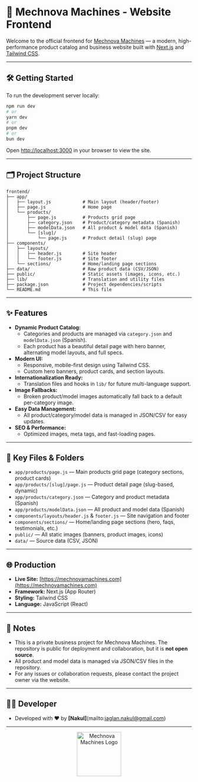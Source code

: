 # 🚀 Mechnova Machines - Website Frontend

Welcome to the official frontend for [Mechnova Machines](https://mechnovamachines.com) — a modern, high-performance product catalog and business website built with [Next.js](https://nextjs.org) and [Tailwind CSS](https://tailwindcss.com).

---

## 🛠️ Getting Started

To run the development server locally:

```bash
npm run dev
# or
yarn dev
# or
pnpm dev
# or
bun dev
```

Open [http://localhost:3000](http://localhost:3000) in your browser to view the site.

---

## 🗂️ Project Structure

```
frontend/
├── app/
│   ├── layout.js            # Main layout (header/footer)
│   ├── page.js              # Home page
│   └── products/
│       ├── page.js          # Products grid page
│       ├── category.json    # Product/category metadata (Spanish)
│       ├── modelData.json   # All product & model data (Spanish)
│       └── [slug]/
│           └── page.js      # Product detail (slug) page
├── components/
│   ├── layouts/
│   │   ├── header.js        # Site header
│   │   └── footer.js        # Site footer
│   └── sections/            # Home/landing page sections
├── data/                    # Raw product data (CSV/JSON)
├── public/                  # Static assets (images, icons, etc.)
├── lib/                     # Translation and utility files
├── package.json             # Project dependencies/scripts
└── README.md                # This file
```

---

## ✨ Features

- **Dynamic Product Catalog:**
  - Categories and products are managed via `category.json` and `modelData.json` (Spanish).
  - Each product has a beautiful detail page with hero banner, alternating model layouts, and full specs.
- **Modern UI:**
  - Responsive, mobile-first design using Tailwind CSS.
  - Custom hero banners, product cards, and section layouts.
- **Internationalization Ready:**
  - Translation files and hooks in `lib/` for future multi-language support.
- **Image Fallbacks:**
  - Broken product/model images automatically fall back to a default per-category image.
- **Easy Data Management:**
  - All product/category/model data is managed in JSON/CSV for easy updates.
- **SEO & Performance:**
  - Optimized images, meta tags, and fast-loading pages.

---

## 📁 Key Files & Folders

- `app/products/page.js` — Main products grid page (category sections, product cards)
- `app/products/[slug]/page.js` — Product detail page (slug-based, dynamic)
- `app/products/category.json` — Category and product metadata (Spanish)
- `app/products/modelData.json` — All product and model data (Spanish)
- `components/layouts/header.js` & `footer.js` — Site navigation and footer
- `components/sections/` — Home/landing page sections (hero, faqs, testimonials, etc.)
- `public/` — All static images (banners, product images, icons)
- `data/` — Source data (CSV, JSON)

---

## 🌐 Production

- **Live Site:** [https://mechnovamachines.com](https://mechnovamachines.com)
- **Framework:** Next.js (App Router)
- **Styling:** Tailwind CSS
- **Language:** JavaScript (React)

---

## 📝 Notes

- This is a private business project for Mechnova Machines. The repository is public for deployment and collaboration, but it is **not open source**.
- All product and model data is managed via JSON/CSV files in the repository.
- For any issues or collaboration requests, please contact the project owner via the website.

---

## 👨‍💻 Developer

- Developed with ❤️ by **[Nakul]**(mailto:jaglan.nakul@gmail.com)

---

<p align="center">
  <img src="/logo.png" alt="Mechnova Machines Logo" width="120" />
</p>
